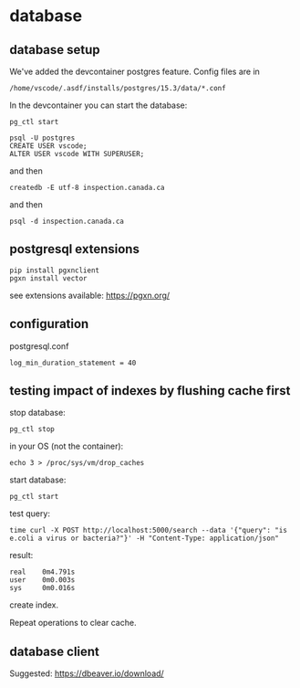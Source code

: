 # database

## database setup

We've added the devcontainer postgres feature. Config files are in

```
/home/vscode/.asdf/installs/postgres/15.3/data/*.conf
```

In the devcontainer you can start the database:

```
pg_ctl start
```

```
psql -U postgres
CREATE USER vscode;
ALTER USER vscode WITH SUPERUSER;
```

and then

```
createdb -E utf-8 inspection.canada.ca
```

and then

```
psql -d inspection.canada.ca
```

## postgresql extensions

```
pip install pgxnclient
pgxn install vector
```

see extensions available: https://pgxn.org/


## configuration

postgresql.conf

```
log_min_duration_statement = 40
```

## testing impact of indexes by flushing cache first

stop database:

```
pg_ctl stop
```

in your OS (not the container):

```
echo 3 > /proc/sys/vm/drop_caches
```

start database:

```
pg_ctl start
```

test query:

```
time curl -X POST http://localhost:5000/search --data '{"query": "is e.coli a virus or bacteria?"}' -H "Content-Type: application/json"
```

result:

```
real    0m4.791s
user    0m0.003s
sys     0m0.016s
```

create index.

Repeat operations to clear cache.

## database client

Suggested: https://dbeaver.io/download/

